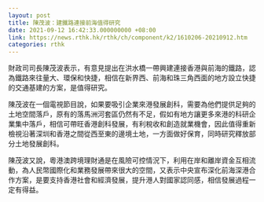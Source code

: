 ```yaml
---
layout: post
title: 陳茂波：建鐵路連接前海值得研究
date: 2021-09-12 16:42:33.000000000 +08:00
link: https://news.rthk.hk/rthk/ch/component/k2/1610206-20210912.htm
categories: rthk
---
```


財政司司長陳茂波表示，有意見提出在洪水橋一帶興建連接香港與前海的鐵路，認為鐵路來往量大、環保和快捷，相信在新界西、前海和珠三角西面的地方設立快捷的交通基建的方案，是值得研究。

陳茂波在一個電視節目說，如果要吸引企業來港發展創科，需要為他們提供足夠的土地空間落戶，原有的落馬洲河套區仍然有不足，假如有地方讓更多來港的科研企業集中落戶，相信可帶旺香港創科發展，有利稅收和創造就業機會，因此值得重新檢視沿著深圳和香港之間從西至東的邊境土地，一方面做好保育，同時研究釋放部分土地發展創科。

陳茂波又說，粵港澳跨境理財通是在風險可控情況下，利用在岸和離岸資金互相流動，為人民幣國際化和業務發展帶來很大的空間，又表示中央宣布深化前海深港合作方案，是要支持香港社會和經濟發展，提升港人對國家認同感，相信發展過程一定有得益。
